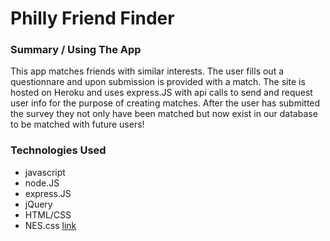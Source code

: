 # Philly Friend Finder

### Summary / Using The App

This app matches friends with similar interests.  The user fills out a questionnare and upon submission is provided with a match.  The site is hosted on Heroku and uses express.JS with api calls to send and request user info for the purpose of creating matches.
After the user has submitted the survey they not only have been matched but now exist in our database to be matched with future users!


### Technologies Used
* javascript
* node.JS
* express.JS
* jQuery
* HTML/CSS
* NES.css [link](https://nostalgic-css.github.io/NES.css/)
